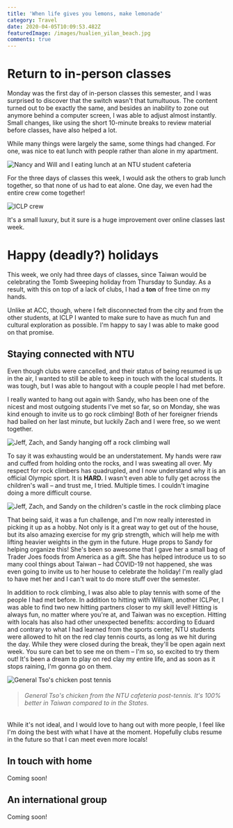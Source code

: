 ```yaml
---
title: 'When life gives you lemons, make lemonade'
category: Travel
date: 2020-04-05T10:09:53.482Z
featuredImage: /images/hualien_yilan_beach.jpg
comments: true
---
```

# Return to in-person classes

Monday was the first day of in-person classes this semester, and I was surprised to discover that the switch wasn't that tumultuous. The content turned out to be exactly the same, and besides an inability to zone out anymore behind a computer screen, I was able to adjust almost instantly. Small changes, like using the short 10-minute breaks to review material before classes, have also helped a lot.

While many things were largely the same, some things had changed. For one, was nice to eat lunch with people rather than alone in my apartment. 

![Nancy and Will and I eating lunch at an NTU student cafeteria](/images/iclp_lunch_nancy_will.png)

For the three days of classes this week, I would ask the others to grab lunch together, so that none of us had to eat alone. One day, we even had the entire crew come together!

![ICLP crew](/images/iclp_lunch_everyone.jpg)

It's a small luxury, but it sure is a huge improvement over online classes last week.

# Happy (deadly?) holidays

This week, we only had three days of classes, since Taiwan would be celebrating the Tomb Sweeping holiday from Thursday to Sunday. As a result, with this on top of a lack of clubs, I had a **ton** of free time on my hands. 

Unlike at ACC, though, where I felt disconnected from the city and from the other students, at ICLP I wanted to make sure to have as much fun and cultural exploration as possible. I'm happy to say I was able to make good on that promise.

## Staying connected with NTU

Even though clubs were cancelled, and their status of being resumed is up in the air, I wanted to still be able to keep in touch with the local students. It was tough, but I was able to hangout with a couple people I had met before.

I really wanted to hang out again with Sandy, who has been one of the nicest and most outgoing students I've met so far, so on Monday, she was kind enough to invite us to go rock climbing! Both of her foreigner friends had bailed on her last minute, but luckily Zach and I were free, so we went together.

![Jeff, Zach, and Sandy hanging off a rock climbing wall](/images/taiwan_rock_climbing_wall.jpg)

To say it was exhausting would be an understatement. My hands were raw and cuffed from holding onto the rocks, and I was sweating all over. My respect for rock climbers has quadrupled, and I now understand why it is an official Olympic sport. It is **HARD.** I wasn't even able to fully get across the children's wall – and trust me, I tried. Multiple times. I couldn't imagine doing a more difficult course.

![Jeff, Zach, and Sandy on the children's castle in the rock climbing place](/images/taiwan_rock_climbing_castle.jpg)

That being said, it was a fun challenge, and I'm now really interested in picking it up as a hobby. Not only is it a great way to get out of the house, but its also amazing exercise for my grip strength, which will help me with lifting heavier weights in the gym in the future. Huge props to Sandy for helping organize this! She's been so awesome that I gave her a small bag of Trader Joes foods from America as a gift. She has helped introduce us to so many cool things about Taiwan – had COVID-19 not happened, she was even going to invite us to her house to celebrate the holiday! I'm really glad to have met her and I can't wait to do more stuff over the semester.

In addition to rock climbing, I was also able to play tennis with some of the people I had met before. In addition to hitting with William, another ICLPer, I was able to find two new hitting partners closer to my skill level! Hitting is always fun, no matter where you're at, and Taiwan was no exception. Hitting with locals has also had other unexpected benefits: according to Eduard and contrary to what I had learned from the sports center, NTU students were allowed to hit on the red clay tennis courts, as long as we hit during the day. While they were closed during the break, they'll be open again next week. You sure can bet to see me on them – I'm so, so excited to try them out! It's been a dream to play on red clay my entire life, and as soon as it stops raining, I'm gonna go on them.

![General Tso's chicken post tennis](/images/ntu_general_tsos_post_tennis.jpg)

> ###### *General Tso's chicken from the NTU cafeteria post-tennis. It's 100% better in Taiwan compared to in the States.*

While it's not ideal, and I would love to hang out with more people, I feel like I'm doing the best with what I have at the moment. Hopefully clubs resume in the future so that I can meet even more locals!

## In touch with home

Coming soon!

## An international group

Coming soon!